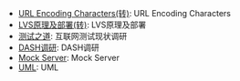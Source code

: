 * [URL Encoding Characters(转)](knowledge/url-encoding-characters.md): URL Encoding Characters
* [LVS原理及部署(转)](knowledge/lvs.md): LVS原理及部署
* [测试之道](knowledge/how-to-test.md): 互联网测试现状调研
* [DASH调研](knowledge/dash.md): DASH调研
* [Mock Server](knowledge/mock-server.md): Mock Server
* [UML](knowledge/uml_temp.md): UML

